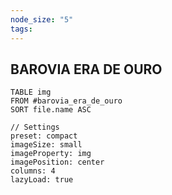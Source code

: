 ```yaml
---
node_size: "5"
tags: 
---
```


<div class="campaign-title">
  <h2>BAROVIA ERA DE OURO</h2>
</div>

```datacards
TABLE img
FROM #barovia_era_de_ouro
SORT file.name ASC

// Settings
preset: compact
imageSize: small
imageProperty: img
imagePosition: center
columns: 4
lazyLoad: true

```

